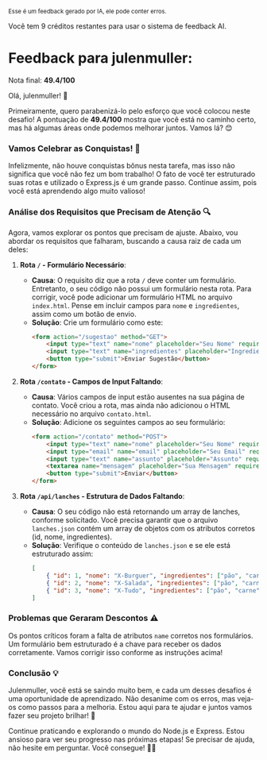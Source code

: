<sup>Esse é um feedback gerado por IA, ele pode conter erros.</sup>

Você tem 9 créditos restantes para usar o sistema de feedback AI.

# Feedback para julenmuller:

Nota final: **49.4/100**

Olá, julenmuller! 🚀

Primeiramente, quero parabenizá-lo pelo esforço que você colocou neste desafio! A pontuação de **49.4/100** mostra que você está no caminho certo, mas há algumas áreas onde podemos melhorar juntos. Vamos lá? 😊

### Vamos Celebrar as Conquistas! 🎉

Infelizmente, não houve conquistas bônus nesta tarefa, mas isso não significa que você não fez um bom trabalho! O fato de você ter estruturado suas rotas e utilizado o Express.js é um grande passo. Continue assim, pois você está aprendendo algo muito valioso!

### Análise dos Requisitos que Precisam de Atenção 🔍

Agora, vamos explorar os pontos que precisam de ajuste. Abaixo, vou abordar os requisitos que falharam, buscando a causa raiz de cada um deles:

1. **Rota `/` - Formulário Necessário**:
   - **Causa**: O requisito diz que a rota `/` deve conter um formulário. Entretanto, o seu código não possui um formulário nesta rota. Para corrigir, você pode adicionar um formulário HTML no arquivo `index.html`. Pense em incluir campos para `nome` e `ingredientes`, assim como um botão de envio.
   - **Solução**: Crie um formulário como este:
     ```html
     <form action="/sugestao" method="GET">
         <input type="text" name="nome" placeholder="Seu Nome" required />
         <input type="text" name="ingredientes" placeholder="Ingredientes" required />
         <button type="submit">Enviar Sugestão</button>
     </form>
     ```

2. **Rota `/contato` - Campos de Input Faltando**:
   - **Causa**: Vários campos de input estão ausentes na sua página de contato. Você criou a rota, mas ainda não adicionou o HTML necessário no arquivo `contato.html`.
   - **Solução**: Adicione os seguintes campos ao seu formulário:
     ```html
     <form action="/contato" method="POST">
         <input type="text" name="nome" placeholder="Seu Nome" required />
         <input type="email" name="email" placeholder="Seu Email" required />
         <input type="text" name="assunto" placeholder="Assunto" required />
         <textarea name="mensagem" placeholder="Sua Mensagem" required></textarea>
         <button type="submit">Enviar</button>
     </form>
     ```

3. **Rota `/api/lanches` - Estrutura de Dados Faltando**:
   - **Causa**: O seu código não está retornando um array de lanches, conforme solicitado. Você precisa garantir que o arquivo `lanches.json` contém um array de objetos com os atributos corretos (id, nome, ingredientes).
   - **Solução**: Verifique o conteúdo de `lanches.json` e se ele está estruturado assim:
     ```json
     [
         { "id": 1, "nome": "X-Burguer", "ingredientes": ["pão", "carne", "queijo"] },
         { "id": 2, "nome": "X-Salada", "ingredientes": ["pão", "carne", "salada"] },
         { "id": 3, "nome": "X-Tudo", "ingredientes": ["pão", "carne", "queijo", "salada", "maionese"] }
     ]
     ```

### Problemas que Geraram Descontos ⚠️

Os pontos críticos foram a falta de atributos `name` corretos nos formulários. Um formulário bem estruturado é a chave para receber os dados corretamente. Vamos corrigir isso conforme as instruções acima!

### Conclusão 💡

Julenmuller, você está se saindo muito bem, e cada um desses desafios é uma oportunidade de aprendizado. Não desanime com os erros, mas veja-os como passos para a melhoria. Estou aqui para te ajudar e juntos vamos fazer seu projeto brilhar! 🌟

Continue praticando e explorando o mundo do Node.js e Express. Estou ansioso para ver seu progresso nas próximas etapas! Se precisar de ajuda, não hesite em perguntar. Você consegue! 💪✨